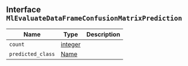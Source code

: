 ## Interface `MlEvaluateDataFrameConfusionMatrixPrediction`

| Name | Type | Description |
| - | - | - |
| `count` | [integer](./integer.md) | &nbsp; |
| `predicted_class` | [Name](./Name.md) | &nbsp; |
